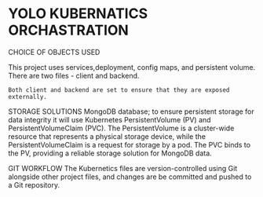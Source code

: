 # YOLO KUBERNATICS ORCHASTRATION
  CHOICE OF OBJECTS USED

  This project uses services,deployment, config maps, and persistent volume. There are two files - client and backend.

    Both client and backend are set to ensure that they are exposed externally.

   STORAGE SOLUTIONS
   MongoDB database; to ensure persistent storage for data integrity it will use Kubernetes PersistentVolume (PV) and PersistentVolumeClaim (PVC). The PersistentVolume is a cluster-wide resource that represents a physical storage device, while the PersistentVolumeClaim is a request for storage by a pod. The PVC binds to the PV, providing a reliable storage solution for MongoDB data.

   GIT WORKFLOW
   The Kubernetics files are version-controlled using Git alongside other project files, and changes are be committed and pushed to a Git repository.